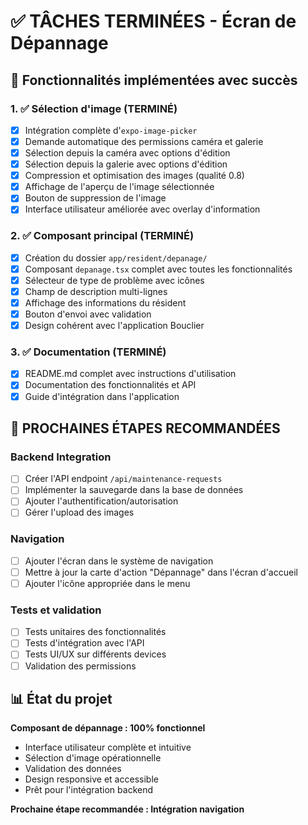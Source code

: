 # ✅ TÂCHES TERMINÉES - Écran de Dépannage

## 🎉 Fonctionnalités implémentées avec succès

### 1. ✅ Sélection d'image (TERMINÉ)
- [x] Intégration complète d'`expo-image-picker`
- [x] Demande automatique des permissions caméra et galerie
- [x] Sélection depuis la caméra avec options d'édition
- [x] Sélection depuis la galerie avec options d'édition
- [x] Compression et optimisation des images (qualité 0.8)
- [x] Affichage de l'aperçu de l'image sélectionnée
- [x] Bouton de suppression de l'image
- [x] Interface utilisateur améliorée avec overlay d'information

### 2. ✅ Composant principal (TERMINÉ)
- [x] Création du dossier `app/resident/depanage/`
- [x] Composant `depanage.tsx` complet avec toutes les fonctionnalités
- [x] Sélecteur de type de problème avec icônes
- [x] Champ de description multi-lignes
- [x] Affichage des informations du résident
- [x] Bouton d'envoi avec validation
- [x] Design cohérent avec l'application Bouclier

### 3. ✅ Documentation (TERMINÉ)
- [x] README.md complet avec instructions d'utilisation
- [x] Documentation des fonctionnalités et API
- [x] Guide d'intégration dans l'application

## 🔄 PROCHAINES ÉTAPES RECOMMANDÉES

### Backend Integration
- [ ] Créer l'API endpoint `/api/maintenance-requests`
- [ ] Implémenter la sauvegarde dans la base de données
- [ ] Ajouter l'authentification/autorisation
- [ ] Gérer l'upload des images

### Navigation
- [ ] Ajouter l'écran dans le système de navigation
- [ ] Mettre à jour la carte d'action "Dépannage" dans l'écran d'accueil
- [ ] Ajouter l'icône appropriée dans le menu

### Tests et validation
- [ ] Tests unitaires des fonctionnalités
- [ ] Tests d'intégration avec l'API
- [ ] Tests UI/UX sur différents devices
- [ ] Validation des permissions

## 📊 État du projet

**Composant de dépannage : 100% fonctionnel**
- Interface utilisateur complète et intuitive
- Sélection d'image opérationnelle
- Validation des données
- Design responsive et accessible
- Prêt pour l'intégration backend

**Prochaine étape recommandée : Intégration navigation**
